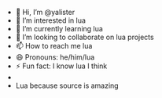 - 👋 Hi, I’m @yalister
- 👀 I’m interested in lua
- 🌱 I’m currently learning lua
- 💞️ I’m looking to collaborate on lua projects
- 📫 How to reach me lua
- 😄 Pronouns: he/him/lua
- ⚡ Fun fact: I know lua I think
- 
- Lua because source is amazing
